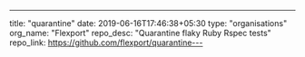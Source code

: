 ---
title: "quarantine"
date: 2019-06-16T17:46:38+05:30
type: "organisations"
org_name: "Flexport"
repo_desc: "Quarantine flaky Ruby Rspec tests"
repo_link: https://github.com/flexport/quarantine---